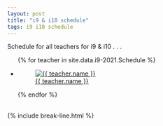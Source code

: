 ```yaml
---
layout: post
title: "i9 & i10 schedule"
tags: i9 i10 schedule
---
```


Schedule for all teachers for i9 & i10 . . .

<ul class="photo-gallery">
  {% for teacher in site.data.i9-2021.Schedule %}
    <li>
      <a href="{{ site.gdrive }}{{ teacher.link }}">
        <figure>
          <img src="{{ teacher.photo | relative_url }}" alt="{{ teacher.name }}">
          <figcaption>{{ teacher.name }}</figcaption>
        </figure> 
      </a>
    </li>
  {% endfor %}
</ul>

<br>
{% include break-line.html %}

